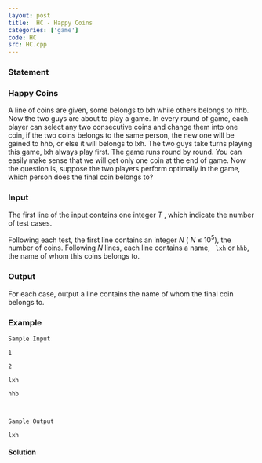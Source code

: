 ```yaml
---
layout: post
title:  HC - Happy Coins
categories: ['game']
code: HC
src: HC.cpp
---
```


### **Statement**

### Happy Coins

A line of coins are given, some belongs to lxh while others belongs to hhb.
Now the two guys are about to play a game. In every round of game, each player
can select any two consecutive coins and change them into one coin, if the two
coins belongs to the same person, the new one will be gained to hhb, or else
it will belongs to lxh. The two guys take turns playing this game, lxh always
play first. The game runs round by round. You can easily make sense that we
will get only one coin at the end of game. Now the question is, suppose the
two players perform optimally in the game, which person does the final coin
belongs to?

### Input

The first line of the input contains one integer _T_ , which indicate the
number of test cases.

Following each test, the first line contains an integer _N_ ( _N_ ≤
10<sup>5</sup>), the number of coins. Following _N_ lines, each line
contains a name, ` lxh` or `hhb`, the name of whom this coins belongs to.

### Output

For each case, output a line contains the name of whom the final coin belongs
to.

### Example

    
    
    Sample Input
    1
    2
    lxh
    hhb
    
    Sample Output
    lxh



#### **Solution**



